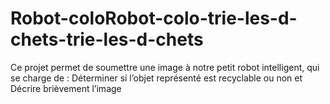 # Robot-coloRobot-colo-trie-les-d-chets-trie-les-d-chets
Ce projet permet de soumettre une image à notre petit robot intelligent, qui se charge de : Déterminer si l’objet représenté est recyclable ou non et Décrire brièvement l’image
